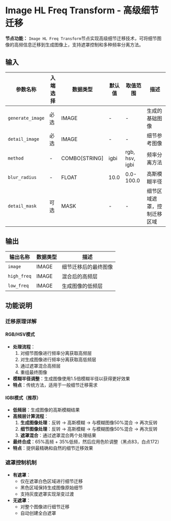 # Image HL Freq Transform - 高级细节迁移

**节点功能：** `Image HL Freq Transform`节点实现高级细节迁移技术，可将细节图像的高频信息迁移到生成图像上，支持遮罩控制和多种频率分离方法。

## 输入

| 参数名称 | 入端选择 | 数据类型 | 默认值 | 取值范围 | 描述 |
| -------- | -------- | -------- | ------ | -------- | ---- |
| `generate_image` | 必选 | IMAGE | - | - | 生成的基础图像 |
| `detail_image` | 必选 | IMAGE | - | - | 细节参考图像 |
| `method` | - | COMBO[STRING] | igbi | rgb, hsv, igbi | 频率分离方法 |
| `blur_radius` | - | FLOAT | 10.0 | 0.0-100.0 | 高斯模糊半径 |
| `detail_mask` | 可选 | MASK | - | - | 细节区域遮罩，控制迁移区域 |

## 输出

| 输出名称 | 数据类型 | 描述 |
|---------|----------|------|
| `image` | IMAGE | 细节迁移后的最终图像 |
| `high_freq` | IMAGE | 混合后的高频层 |
| `low_freq` | IMAGE | 生成图像的低频层 |

## 功能说明

### 迁移原理详解

#### RGB/HSV模式
- **处理流程**：
  1. 对细节图像进行频率分离获取高频层
  2. 对生成图像进行频率分离获取高低频层
  3. 通过遮罩混合高频层
  4. 重组最终图像
- **模糊半径调整**：生成图像使用1.5倍模糊半径以获得更好效果
- **特点**：传统方法，适用于一般细节迁移需求

#### IGBI模式（推荐）
- **低频层**：生成图像的高斯模糊结果
- **高频层计算流程**：
  1. **生成图像处理**：反转 → 高斯模糊 → 与模糊图像50%混合 → 再次反转
  2. **细节图像处理**：反转 → 高斯模糊 → 与模糊图像50%混合 → 再次反转
  3. **遮罩混合**：通过遮罩混合两个处理结果
- **最终合成**：65%高频 + 35%低频，然后应用色阶调整（黑点83，白点172）
- **特点**：提供最精确和自然的细节迁移效果

### 遮罩控制机制
- **有遮罩**：
  - 仅在遮罩白色区域进行细节迁移
  - 黑色区域保持生成图像原始细节
  - 支持灰度遮罩实现渐变过渡
- **无遮罩**：
  - 对整个图像进行细节迁移
  - 自动创建全白遮罩
